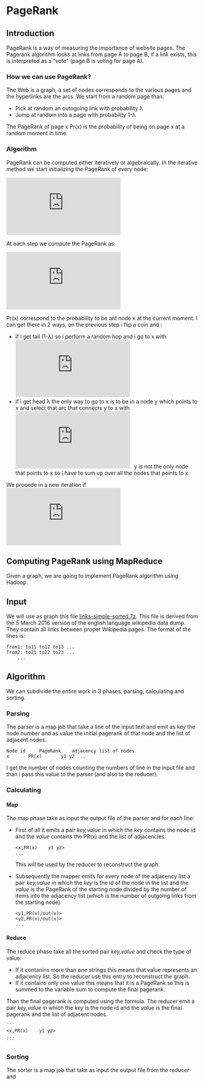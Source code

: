 # PageRank

## Introduction
PageRank is a way of measuring the importance of website pages. The Pagerank algorithm looks at links from page A to page B, if a link exists, this is interpreted as a "vote" (page B is voting for page A). 

### How we can use PageRank?
The Web is a graph, a set of nodes corresponds to the various pages and the hyperlinks are the arcs.
We start from a random page than:
* Pick at random an outogoing link with probability λ
* Jump at random into a page with probability 1-λ

The PageRank of page x Pr(x) is the probability of being on page x at a random moment in time.

### Algorithm
PageRank can be computed either iteratively or algebraically. In the iterative method we start initializing the PageRank of every node:

![](http://latex.codecogs.com/gif.latex?PR%28x%29%3D%5Cfrac%7B1%7D%7BN%7D%5Cquad%20%5Cforall%20x%20%5Cquad%20N%3Anumber%5C%2Cof%5C%2Cnodes%5C%2Cin%5C%2Cthe%5C%2Cgraph)

At each step we compute the PageRank as:

![](http://latex.codecogs.com/gif.latex?PR%28x%29%3D%5Cfrac%7B1-%5Clambda%7D%7BN%7D&plus;%5Clambda%20%5Csum_%7By%20%5Crightarrow%20x%7D%5Cfrac%7BPr%28y%29%7D%7Bout%28y%29%7D%5Cquad%5Cforall%20x)

Pr(x) correspond to the probability to be ant node x at the current moment. I can get there in 2 ways, on the previous step i flip a coin and :

* if i get tail (1-λ) so i perform a random hop and i go to x with  ![](http://latex.codecogs.com/gif.latex?Pr%3D%5Cfrac%7B1%7D%7BN%7D)
* if i get head λ the only way to go to x is to be in a node y which points to x and select that arc that connects y to x with ![](http://latex.codecogs.com/gif.latex?Pr%3D%5Cfrac%7B1%7D%7Bnumber%5C%2Cof%5C%2Coutgoing%5C%2Clinks%7D%5Cquad)
&nbsp; y is not the only node that points to x so i have to sum up over all the nodes that points to x.

We procede in a new iteration if &nbsp; ![](http://latex.codecogs.com/gif.latex?%5Cleft%20%7CPR%28t&plus;1%29-PR%28t%29%20%5Cright%20%7C%3C%20%5Cepsilon)

## Computing PageRank using MapReduce
Given a graph, we are going to implement PageRank algorithm using Hadoop.

## Input
We will use as graph this file [links-simple-sorted.7z](http://haselgrove.id.au/wikipedia/20160305/links-simple-sorted.7z). This file is derived from the 5 March 2016 version of the english language wikipedia data dump. They contain all links between proper Wikipedia pages. The format of the lines is:
```
from1: to11 to12 to13 ...
from2: to21 to22 to23 ...
    ...
```
##  Algorithm
We can subdivide the entire work in 3 phases: parsing, calculating and sorting.

### Parsing
The parser is a map job that take a line of the input text and emit as key the node number and as value the initial pagerank of that node and the list of adjacent nodes.

```
Node id 	PageRank 	adjacency list of nodes 
x 		PR(x) 		y1 y2 ...
```
I get the number of nodes counting the numbers of line in the input file and than i pass this value to the parser (and also to the reducer).

### Calculating

#### Map
The map phase take as input the output file of the parser and for each line: 

* First of all it emits a pair <em>key,value</em> in which the <em>key</em> contains the node id and the <em>value</em> contains the PR(x) and the list of adjacencies:
	```
	<x,PR(x)	y1 y2>	
	...
	```
	This will be used by the reducer to reconstruct the graph.

* Subsequently the mapper emits for every node of the adjacency list a pair <em>key,value</em> in which the <em>key</em> is the id of the node in the list and the <em>value</em> is the PageRank of the starting node divided by the number of items into the adjacency list (which is the number of outgoing links from the starting node).

	```
	<y1,PR(x)/out(x)>	
	<y2,PR(x)/out(x)> 
	...
	```

#### Reduce
The reduce phase take all the sorted pair <em>key,value</em> and check the type of value:

* If it contanins more than one strings this means that value represents an adjacency list. So the reducer use this entry to reconstruct the graph. 
* If it contains only one value this means that  it is a PageRank so this is summed to the variable sum to compute the final pagerank.

Than the final pagerank is computed using the formula. The reducer emit a pair <em>key,value</em> in which the <em>key</em> is the node id and the <em>value</em> is the final pagerank and the list of adjacent nodes.

	```
	<x,PR(x)	y1 y2>	
	...
	```

### Sorting
The sorter is a map job that take as input the output file from the reducer and 
